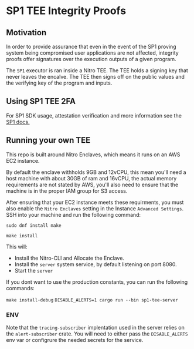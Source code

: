 # SP1 TEE Integrity Proofs

## Motivation

In order to provide assurance that even in the event of the SP1 proving system being compromised user applications are not affected,
integrity proofs offer signatures over the execution outputs of a given program.

The `SP1` executor is ran inside a Nitro TEE. The TEE holds a signing key that never leaves the encalve. The TEE then signs off on the public values and the verifying key of the program and inputs.

## Using SP1 TEE 2FA

For SP1 SDK usage, attestation verification and more information see the [SP1 docs.](https://docs.succinct.xyz/docs/network/developers/tee)

## Running your own TEE

This repo is built around Nitro Enclaves, which means it runs on an AWS EC2 instance.

By default the enclave withholds 9GB and 12vCPU, this mean you'll need a host machine with about 30GB of ram and 16vCPU, the actual memory requirements are not stated by AWS, you'll also need to ensure that the machine is in the proper IAM group for S3 access.

After ensuring that your EC2 instance meets these requirments, you must also enable the `Nitro Enclaves` setting in the Instance `Advanced Settings`. SSH into your machine and run the following command:

`sudo dnf install make`

`make install`

This will:
- Install the Nitro-CLI and Allocate the Enclave.
- Install the `server` system service, by default listening on port 8080.
- Start the `server`

If you dont want to use the production constants, you can run the following commands:

`make install-debug`
`DISABLE_ALERTS=1 cargo run --bin sp1-tee-server`

### ENV

Note that the `tracing-subscriber` implentation used in the server relies on the `alert-subscriber` crate. You will need to either pass the `DISABLE_ALERTS` env var or configrure the needed secrets for the service.
